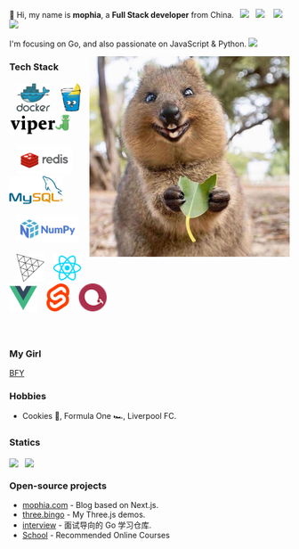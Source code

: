 👋 Hi, my name is **mophia**, a **Full Stack developer** from China. &nbsp;&nbsp;[![](https://img.shields.io/badge/-Douban-brightgreen)](https://www.douban.com/people/moph/) &nbsp;&nbsp;[![](https://img.shields.io/badge/-Bilibili-pink)](https://space.bilibili.com/688435320/) &nbsp;&nbsp; [![](https://img.shields.io/badge/-Telegram-blue)](https://t.me/mophias) &nbsp;&nbsp;[![](https://img.shields.io/badge/-简历-red)](https://github.com/mophia/mophia/blob/main/resume/Go开发工程师_刘俊.pdf)

I'm focusing on Go, and also passionate on JavaScript & Python. <img src="https://wakatime.com/badge/user/86cbdefc-fb69-4fd8-a1de-11289c6386aa.svg"/>

<img align="right" alt="Quokka" src="img/quokka.jpg" width="360" />

### Tech Stack

<h5>
  &nbsp;&nbsp;&nbsp;
  <a href="https://docker.com/" target="_blank"><img src="img/docker.svg" alt="Docker" height="50"></a> &nbsp;&nbsp;&nbsp;&nbsp;
  <a href="https://gin-gonic.com/" target="_blank"><img src="img/gin.png" alt="Gin" height="50"></a> &nbsp;&nbsp;&nbsp;
  <a href="https://github.com/spf13/viper" target="_blank"><img src="img/viper.png" alt="viper" height="40"/></a>  &nbsp;&nbsp;&nbsp;
  <br /> <br />
  &nbsp;&nbsp;&nbsp;
  <a href="https://redis.io" target="_blank"><img src="img/redis.svg" alt="Redis" height="50"></a> &nbsp;&nbsp;&nbsp;
  <a href="https://mysql.com" target="_blank"><img src="img/mysql.svg" alt="MySQL" height="50"></a> &nbsp;&nbsp;&nbsp;
  <br /> <br />
  &nbsp;&nbsp;&nbsp;
  <a href="https://numpy.org" target="_blank"><img src="img/numpy.svg" alt="Numpy" height="50"></a> &nbsp;&nbsp;&nbsp;
  <br /> <br />
  &nbsp;&nbsp;&nbsp;
  <a href="https://threejs.org" target="_blank"><img src="img/threejs.png" alt="threejs" height="50"/></a> &nbsp;&nbsp;&nbsp;
  <a href="https://reactjs.org" target="_blank"><img src="img/reactjs.svg" alt="reactjs" height="50"/></a>  &nbsp;&nbsp;&nbsp;
  <a href="https://vuejs.org" target="_blank"><img src="img/vuejs.svg" alt="vuejs" height="50"/></a> &nbsp;&nbsp;&nbsp;
  <a href="https://svelte.dev" target="_blank"><img src="img/svelte.svg" alt="sveltejs" height="50"/></a> &nbsp;&nbsp;&nbsp;
  <a href="https://echarts.apache.org" target="_blank"><img src="img/echarts.png" alt="echarts" height="50"/></a>  &nbsp;&nbsp;&nbsp;
</h5>
<br />

### My Girl
   
   [BFY](https://bfy.jun.one)

### Hobbies

- Cookies 🍪, Formula One 🏎️, Liverpool FC.

### Statics
<p align="left">
  <img align="center" src="https://github-readme-stats.vercel.app/api?username=mophia&count_private=true&show_icons=true&include_all_commits=true&hide_border=true&hide_title=true" width="50%"/>&nbsp;&nbsp;
  <img align="center" src="https://github-readme-stats.vercel.app/api/top-langs/?username=mophia&langs_count=10&hide_title=true&hide_border=true&layout=compact&hide=GLSL,Roff" width="42%" />
  <!-- <img align="center" src="https://github-readme-stats.vercel.app/api/wakatime?username=bingo&layout=compact&hide_title=true&hide_border=true&langs_count=7&hide=Markdown,JSON,YAML,Gitignore%20file,XML,Toml,Git%20Config" width="55%" /> -->
</p>

### Open-source projects

- [mophia.com](https://mophia.com) - Blog based on Next.js.
- [three.bingo](https://three.bingo) - My Three.js demos.
- [interview](https://github.com/xext/interview) - 面试导向的 Go 学习仓库.
- [School](https://github.com/Gophist/School) - Recommended Online Courses
